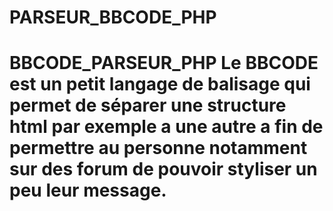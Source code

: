 # PARSEUR_BBCODE_PHP
# BBCODE_PARSEUR_PHP Le BBCODE est un petit langage de balisage qui permet de séparer une structure html par exemple a une autre a fin de permettre au personne notamment sur des forum de pouvoir styliser un peu leur message.
